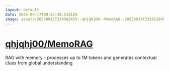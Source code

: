 ```yaml
---
layout: default
date: 2025-09-17T00:24:38.514125
image: assets/20250915T234502455--qhjqhj00--MemoRAG--20250915T235651845--cropped.png
---
```


# [qhjqhj00/MemoRAG](https://github.com/qhjqhj00/MemoRAG)

RAG with memory - processes up to 1M tokens and generates contextual clues from global understanding
